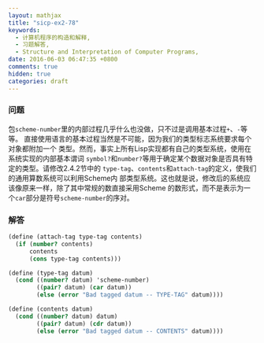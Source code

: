 ```yaml
---
layout: mathjax
title: "sicp-ex2-78"
keywords:
  - 计算机程序的构造和解释,
  - 习题解答,
  - Structure and Interpretation of Computer Programs,
date: 2016-06-03 06:47:35 +0800
comments: true
hidden: true
categories: draft
---
```


### 问题

包`scheme-number`里的内部过程几乎什么也没做，只不过是调用基本过程`+`、`-`等等。
直接使用语言的基本过程当然是不可能，因为我们的类型标志系统要求每个对象都附加一个
类型。然而，事实上所有Lisp实现都有自己的类型系统，使用在系统实现的内部基本谓词
`symbol?`和`number?`等用于确定某个数据对象是否具有特定的类型。请修改2.4.2节中的
`type-tag`、`contents`和`attach-tag`的定义，使我们的通用算数系统可以利用Scheme内
部类型系统。这也就是说，修改后的系统应该像原来一样，除了其中常规的数直接采用Scheme
的数形式，而不是表示为一个`car`部分是符号`scheme-number`的序对。

### 解答

``` scheme
(define (attach-tag type-tag contents)
  (if (number? contents)
      contents
      (cons type-tag contents)))

(define (type-tag datum)
  (cond ((number? datum) 'scheme-number)
        ((pair? datum) (car datum))
        (else (error "Bad tagged datum -- TYPE-TAG" datum))))

(define (contents datum)
  (cond ((number? datum) datum)
        ((pair? datum) (cdr datum))
        (else (error "Bad tagged datum -- CONTENTS" datum))))
```
